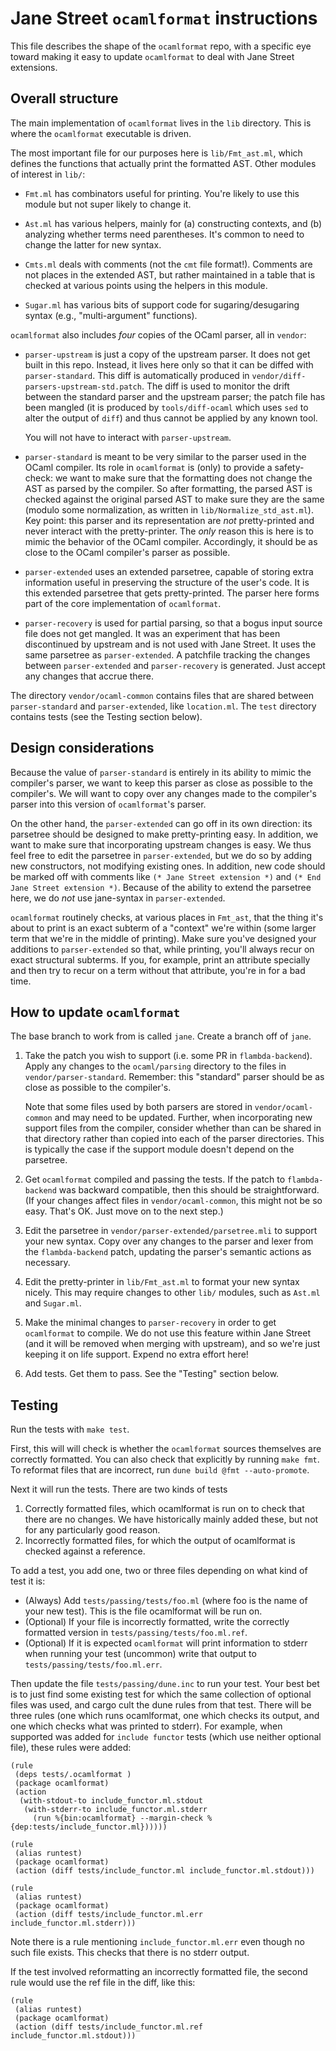 Jane Street `ocamlformat` instructions
======================================

This file describes the shape of the `ocamlformat` repo, with a
specific eye toward making it easy to update `ocamlformat` to deal
with Jane Street extensions.

Overall structure
-----------------

The main implementation of `ocamlformat` lives in the `lib` directory.
This is where the `ocamlformat` executable is driven.

The most important file for our purposes here is `lib/Fmt_ast.ml`, which
defines the functions that actually print the formatted AST. Other modules
of interest in `lib/`:

* `Fmt.ml` has combinators useful for printing. You're likely to use this
  module but not super likely to change it.
  
* `Ast.ml` has various helpers, mainly for (a) constructing contexts, and (b)
  analyzing whether terms need parentheses. It's common to need to change the
  latter for new syntax.

* `Cmts.ml` deals with comments (not the `cmt` file format!). Comments are not
  places in the extended AST, but rather maintained in a table that is checked
  at various points using the helpers in this module.
  
* `Sugar.ml` has various bits of support code for sugaring/desugaring syntax
  (e.g., "multi-argument" functions).

`ocamlformat` also includes *four* copies of the OCaml parser, all in
`vendor`:

* `parser-upstream` is just a copy of the upstream parser. It does not get
  built in this repo. Instead, it lives here only so that it can be diffed
  with `parser-standard`. This diff is automatically produced in
  `vendor/diff-parsers-upstream-std.patch`. The diff is used to monitor the
  drift between the standard parser and the upstream parser; the patch file
  has been mangled (it is produced by `tools/diff-ocaml` which uses `sed` to
  alter the output of `diff`) and thus cannot be applied by any known tool.
  
    You will not have to interact with `parser-upstream`.
  
* `parser-standard` is meant to be very similar to the parser used in the
  OCaml compiler. Its role in `ocamlformat` is (only) to provide a safety-check:
  we want to make sure that the formatting does not change the AST as parsed by
  the compiler. So after formatting, the parsed AST is checked against the
  original parsed AST to make sure they are the same (modulo some normalization,
  as written in `lib/Normalize_std_ast.ml`). Key point: this parser and its
  representation are *not* pretty-printed and never interact with the
  pretty-printer. The *only* reason this is here is to mimic the behavior of the
  OCaml compiler. Accordingly, it should be as close to the OCaml compiler's
  parser as possible.
  
* `parser-extended` uses an extended parsetree, capable of storing extra
  information useful in preserving the structure of the user's code. It is this
  extended parsetree that gets pretty-printed. The parser here forms part of the
  core implementation of `ocamlformat`.
  
* `parser-recovery` is used for partial parsing, so that a bogus input source
  file does not get mangled. It was an experiment that has been discontinued by
  upstream and is not used with Jane Street. It uses the same parsetree as
  `parser-extended`. A patchfile tracking the changes between `parser-extended`
  and `parser-recovery` is generated. Just accept any changes that accrue there.
  
The directory `vendor/ocaml-common` contains files that are shared between
`parser-standard` and `parser-extended`, like `location.ml`.  The `test`
directory contains tests (see the Testing section below).

Design considerations
---------------------

Because the value of `parser-standard` is entirely in its ability to mimic the
compiler's parser, we want to keep this parser as close as possible to the
compiler's. We will want to copy over any changes made to the compiler's parser
into this version of `ocamlformat`'s parser.

On the other hand, the `parser-extended` can go off in its own direction: its
parsetree should be designed to make pretty-printing easy. In addition, we want
to make sure that incorporating upstream changes is easy. We thus feel free to
edit the parsetree in `parser-extended`, but we do so by adding new
constructors, not modifying existing ones. In addition, new code should be
marked off with comments like `(* Jane Street extension *)` and `(* End Jane
Street extension *)`. Because of the ability to extend the parsetree here, we do
*not* use jane-syntax in `parser-extended`.

`ocamlformat` routinely checks, at various places in `Fmt_ast`, that the thing
it's about to print is an exact subterm of a "context" we're within (some larger
term that we're in the middle of printing). Make sure you've designed your
additions to `parser-extended` so that, while printing, you'll always recur on
exact structural subterms. If you, for example, print an attribute specially
and then try to recur on a term without that attribute, you're in for a bad
time.

How to update `ocamlformat`
---------------------------

The base branch to work from is called `jane`. Create a branch off of `jane`.

1. Take the patch you wish to support (i.e. some PR in `flambda-backend`).
   Apply any changes to the `ocaml/parsing` directory to the files in
   `vendor/parser-standard`. Remember: this "standard" parser should be as
   close as possible to the compiler's.
   
    Note that some files used by both parsers are stored in
   `vendor/ocaml-common` and may need to be updated.  Further, when
   incorporating new support files from the compiler, consider whether than can
   be shared in that directory rather than copied into each of the parser
   directories.  This is typically the case if the support module doesn't depend
   on the parsetree.
   
2. Get `ocamlformat` compiled and passing the tests. If the patch to
   `flambda-backend` was backward compatible, then this should be
   straightforward. (If your changes affect files in `vendor/ocaml-common`, this
   might not be so easy. That's OK. Just move on to the next step.)
   
3. Edit the parsetree in `vendor/parser-extended/parsetree.mli` to support your
   new syntax. Copy over any changes to the parser and lexer from the
   `flambda-backend` patch, updating the parser's semantic actions as necessary.

4. Edit the pretty-printer in `lib/Fmt_ast.ml` to format your new syntax nicely.
   This may require changes to other `lib/` modules, such as `Ast.ml` and
   `Sugar.ml`.

5. Make the minimal changes to `parser-recovery` in order to get `ocamlformat`
   to compile. We do not use this feature within Jane Street (and it will be
   removed when merging with upstream), and so we're just keeping it on life
   support. Expend no extra effort here!

6. Add tests. Get them to pass. See the "Testing" section below.

Testing
-------

Run the tests with `make test`.

First, this will will check is whether the `ocamlformat` sources themselves are
correctly formatted.  You can also check that explicitly by running `make fmt`.
To reformat files that are incorrect, run `dune build @fmt --auto-promote`.

Next it will run the tests.  There are two kinds of tests

1) Correctly formatted files, which ocamlformat is run on to check that there
   are no changes.  We have historically mainly added these, but not for any
   particularly good reason.
2) Incorrectly formatted files, for which the output of ocamlformat is checked
   against a reference.

To add a test, you add one, two or three files depending on what kind of test it
is:

- (Always) Add `tests/passing/tests/foo.ml` (where foo is the name of your new
  test).  This is the file ocamlformat will be run on.
- (Optional) If your file is incorrectly formatted, write the correctly
  formatted version in `tests/passing/tests/foo.ml.ref`.
- (Optional) If it is expected `ocamlformat` will print information to stderr
  when running your test (uncommon) write that output to
  `tests/passing/tests/foo.ml.err`.

Then update the file `tests/passing/dune.inc` to run your test.  Your best bet
is to just find some existing test for which the same collection of optional
files was used, and cargo cult the dune rules from that test.  There will be
three rules (one which runs ocamlformat, one which checks its output, and one
which checks what was printed to stderr).  For example, when supported was added
for `include functor` tests (which use neither optional file), these rules were
added:

```
(rule
 (deps tests/.ocamlformat )
 (package ocamlformat)
 (action
  (with-stdout-to include_functor.ml.stdout
   (with-stderr-to include_functor.ml.stderr
     (run %{bin:ocamlformat} --margin-check %{dep:tests/include_functor.ml})))))

(rule
 (alias runtest)
 (package ocamlformat)
 (action (diff tests/include_functor.ml include_functor.ml.stdout)))

(rule
 (alias runtest)
 (package ocamlformat)
 (action (diff tests/include_functor.ml.err include_functor.ml.stderr)))
```

Note there is a rule mentioning `include_functor.ml.err` even though no such
file exists.  This checks that there is no stderr output.

If the test involved reformatting an incorrectly formatted file, the second rule
would use the ref file in the diff, like this:

```
(rule
 (alias runtest)
 (package ocamlformat)
 (action (diff tests/include_functor.ml.ref include_functor.ml.stdout)))
```
